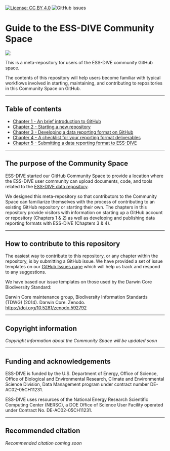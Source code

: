 [![License: CC BY 4.0](https://img.shields.io/badge/License-CC%20BY%204.0-lightgrey.svg)](https://creativecommons.org/licenses/by/4.0/) ![GitHub issues](https://img.shields.io/github/issues-raw/ess-dive-community/essdive-community-space-guide)

# Guide to the ESS-DIVE Community Space

![](http://ess-dive.lbl.gov/wp-content/themes/ess-dive/images/ess-dive-site-title-logo.png)

This is a meta-repository for users of the ESS-DIVE community GitHub space.  

The contents of this repository will help users become familiar with typical workflows involved in starting, maintaining, and contributing to repositories in this Community Space on GitHub.

---  

## Table of contents
- [Chapter 1 - An brief introduction to GitHub](01_introduction.md)
- [Chapter 2 - Starting a new repository](02_new_repository.md)
- [Chapter 3 - Developing a data reporting format on GitHub](03_reporting_format_dev.md)
- [Chapter 4 - A checklist for your reporting format deliverables](04_deliverable_checklist.md)
- [Chapter 5 - Submitting a data reporting format to ESS-DIVE](05_reporting_format_pub.md)

--- 

## The purpose of the Community Space  
ESS-DIVE started our GitHub Community Space to provide a location where the ESS-DIVE user community can upload documents, code, and tools related to the [ESS-DIVE data repository](http://ess-dive.lbl.gov/).  

We designed this meta-repository so that contributors to the Community Space can familiarize themselves with the process of contributing to an existing GitHub repository or starting their own.  The chapters in this repository provide visitors with information on starting up a GitHub account or repository (Chapters 1 & 2) as well as developing and publishing data reporting formats with ESS-DIVE (Chapters 3 & 4).

--- 
## How to contribute to this repository
The easiest way to contribute to this repository, or any chapter within the repository, is by submitting a GitHub issue.  We have provided a set of issue templates on our [GitHub Issues page](https://github.com/ess-dive-community/essdive-community-space-guide/issues/new/choose) which will help us track and respond to any suggestions.

We have based our issue templates on those used by the Darwin Core Biodiversity Standard:

Darwin Core maintenance group, Biodiversity Information Standards (TDWG) (2014). Darwin Core. Zenodo. https://doi.org/10.5281/zenodo.592792

---  
## Copyright information  
*Copyright information about the Community Space will be updated soon*

---
## Funding and acknowledgements  
ESS-DIVE is funded by the U.S. Department of Energy, Office of Science, Office of Biological and Environmental Research, Climate and Environmental Science Division, Data Management program under contract number DE-AC02-05CH11231. 

ESS-DIVE uses resources of the National Energy Research Scientific Computing Center (NERSC), a DOE Office of Science User Facility operated under Contract No. DE-AC02-05CH11231. 

---  
## Recommended citation 
*Recommended citation coming soon*
